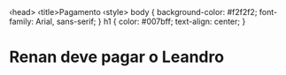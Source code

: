 <!DOCTYPE html>
<html>
‹head>
‹title>Pagamento</title>
‹style>
body {
background-color:
#f2f2f2;
font-family: Arial,
sans-serif;
}
h1 {
color: #007bff;
text-align: center;
}
</ style>
</head>
<body>
<h1>Renan deve pagar o
Leandro</h1>
</body>
</html>


